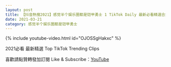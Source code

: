 ```yaml
---
layout: post
title: 【抖音熱搜2021】感觉半个娱乐圈都是铠甲勇士 1 TikTok Daily 最新必看精選合集2021 03 21
date: 2021-03-21
category: 感觉半个娱乐圈都是铠甲勇士
---
```


{% include youtube-video.html id="OJOSSgHakxc" %}

2021必看 最新精選 Top TikTok Trending Clips

喜歡請點贊轉發加訂閱 Like & Subscribe：[YouTube](https://www.youtube.com/channel/UCAoR7VcanIPd04uEq_GIylA/videos)

